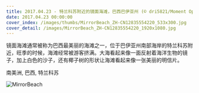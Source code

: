 ```yaml
---
title: 2017.04.23 - 特兰科苏附近的镜面海滩，巴西巴伊亚州 (© dri5821/Moment Open/Getty Images)
date: 2017.04.23 00:00:00
cover_index: /images/thumbs/MirrorBeach_ZH-CN12835554220_533x300.jpg
cover_detail: /images/MirrorBeach_ZH-CN12835554220_1920x1080.jpg
---
```


镜面海滩通常被称为巴西最美丽的海滩之一，位于巴伊亚州南部海岸的特兰科苏附近，旺季的时候，海滩经常被游客挤满。大海看起来像一面反射着海洋生物的镜子，加上白色的沙子，还有椰子树的形状让海滩看起来像一张美丽的明信片。

南美洲, 巴西, 特兰科苏

![MirrorBeach](/images/MirrorBeach_ZH-CN12835554220_1920x1080.jpg)
